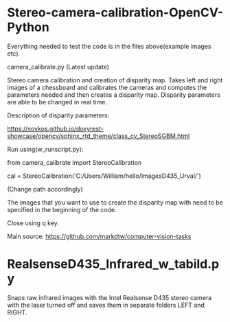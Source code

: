 # Stereo-camera-calibration-OpenCV-Python

Everything needed to test the code is in the files above(example images etc).

camera_calibrate.py (Latest update)

Stereo camera calibration and creation of disparity map. Takes left and right images of a chessboard and calibrates the cameras and computes the parameters needed and then creates a disparity map. Disparity parameters are able to be changed in real time.

Description of disparity parameters:

https://vovkos.github.io/doxyrest-showcase/opencv/sphinx_rtd_theme/class_cv_StereoSGBM.html

Run using(w_runscript.py):

from camera_calibrate import StereoCalibration

cal = StereoCalibration('C:/Users/William/hello/ImagesD435_Urval/')

(Change path accordingly)

The images that you want to use to create the disparity map with need to be specified in the beginning of the code.

Close using q key.

Main source: https://github.com/markdtw/computer-vision-tasks

# RealsenseD435_Infrared_w_tabild.py
Snaps raw infrared images with the Intel Realsense D435 stereo camera with the laser turned off and saves them in separate folders LEFT and RIGHT.
